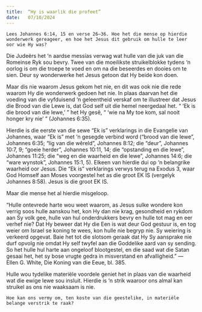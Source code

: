 ```yaml
---
title:  “Hy is waarlik die profeet”
date:   07/10/2024
---
```


`Lees Johannes 6:14, 15 en verse 26–36. Hoe het die mense op hierdie wonderwerk gereageer, en hoe het Jesus dit gebruik om hulle te leer oor wie Hy was?`

Die Judeërs het ‘n aardse messías verwag wat hulle van die juk van die Romeinse Ryk sou bevry. Twee van die moeilikste struikelblokke tydens ‘n oorlog is om die troepe te voed en om na die beseerdes en dooies om te sien. Deur sy wonderwerke het Jesus getoon dat Hy beide kon doen.

Maar dis nie waarom Jesus gekom het nie, en dit was ook nie die rede waarom Hy die wonderwerk gedoen het nie. In plaas daarvan het die voeding van die vyfduisend ‘n geleentheid verskaf om te illustreer dat Jesus die Brood van die Lewe is, dat God self uit die hemel neergedaal het. “ ‘Ek is die brood van die lewe,’ ” het Hy gesê, “ ‘wie na My toe kom, sal nooit honger kry nie’ ” (Johannes 6:35).

Hierdie is die eerste van die sewe “Ek is” verklarings in die Evangelie van Johannes, waar “Ek is” met ‘n gesegde verbind word (“brood van die lewe”, Johannes 6:35; “lig van die wêreld”, Johannes 8:12; die “deur”, Johannes 10:7, 9; “goeie herder”, Johannes 10:11, 14; die “opstanding en die lewe”, Johannes 11:25; die “weg en die waarheid en die lewe”, Johannes 14:6; die “ware wynstok”, Johannes 15:1, 5). Elkeen van hierdie dui op ‘n belangrike waarheid oor Jesus. Die “Ek is” verklarings verwys terug na Exodus 3, waar God Homself aan Moses voorgestel het as die groot EK IS (vergelyk Johannes 8:58). Jesus is die groot EK IS.

Maar die mense het al hierdie misgeloop.

“Hulle ontevrede harte wou weet waarom, as Jesus sulke wondere kon verrig soos hulle aanskou het, kon Hy dan nie krag, gesondheid en rykdom aan Sy volk gee, hulle van hul onderdrukkers bevry en hulle tot mag en eer verhef nie? Dat Hy beweer dat Hy die Een is wat deur God gestuur is, en tog weier om Israel se koning te wees, kon hulle nie begryp nie. Sy weiering is verkeerd opgevat. Baie het tot die slotsom geraak dat Hy Sy aansprake nie durf opvolg nie omdat Hy self twyfel aan die Goddelike aard van sy sending. So het hulle hul harte aan ongeloof blootgestel, en die saad wat die Satan gesaai het, het sy bose vrugte gedra in misverstand en afvalligheid.” — Ellen G. White, Die Koning van die Eeue, bl. 385.

Hulle wou tydelike materiële voordele geniet het in plaas van die waarheid wat die ewige lewe sou insluit. Hierdie is ‘n strik waaroor ons almal kan struikel as ons nie waaksaam is nie.

`Hoe kan ons vermy om, ten koste van die geestelike, in materiële belange verstrik te raak?`